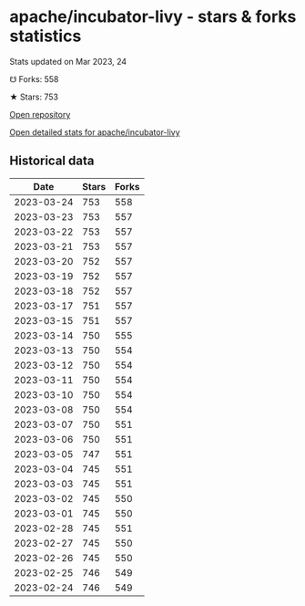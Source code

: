 # apache/incubator-livy - stars & forks statistics

Stats updated on Mar 2023, 24

☋ Forks: 558

★ Stars: 753

[Open repository](https://github.com/apache/incubator-livy)

[Open detailed stats for apache/incubator-livy](https://reviewgithub.com/rep/apache/incubator-livy)

## Historical data
| Date | Stars | Forks |
|------|-------|-------|
| 2023-03-24 | 753 | 558 | 
| 2023-03-23 | 753 | 557 | 
| 2023-03-22 | 753 | 557 | 
| 2023-03-21 | 753 | 557 | 
| 2023-03-20 | 752 | 557 | 
| 2023-03-19 | 752 | 557 | 
| 2023-03-18 | 752 | 557 | 
| 2023-03-17 | 751 | 557 | 
| 2023-03-15 | 751 | 557 | 
| 2023-03-14 | 750 | 555 | 
| 2023-03-13 | 750 | 554 | 
| 2023-03-12 | 750 | 554 | 
| 2023-03-11 | 750 | 554 | 
| 2023-03-10 | 750 | 554 | 
| 2023-03-08 | 750 | 554 | 
| 2023-03-07 | 750 | 551 | 
| 2023-03-06 | 750 | 551 | 
| 2023-03-05 | 747 | 551 | 
| 2023-03-04 | 745 | 551 | 
| 2023-03-03 | 745 | 551 | 
| 2023-03-02 | 745 | 550 | 
| 2023-03-01 | 745 | 550 | 
| 2023-02-28 | 745 | 551 | 
| 2023-02-27 | 745 | 550 | 
| 2023-02-26 | 745 | 550 | 
| 2023-02-25 | 746 | 549 | 
| 2023-02-24 | 746 | 549 | 

